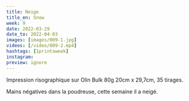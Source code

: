 ```yaml
---
title: Neige
title_en: Snow
week: 9
date: 2022-03-29
date_to: 2022-04-03
images: [images/009-1.jpg]
videos: [/video/009-2.mp4]
hashtags: [1printaweek]
instagram: 
preview: ignore
---
```




Impression risographique sur Olin Bulk 80g
20cm x 29,7cm, 35 tirages.

Mains négatives dans la poudreuse, cette semaine il a neigé. 



